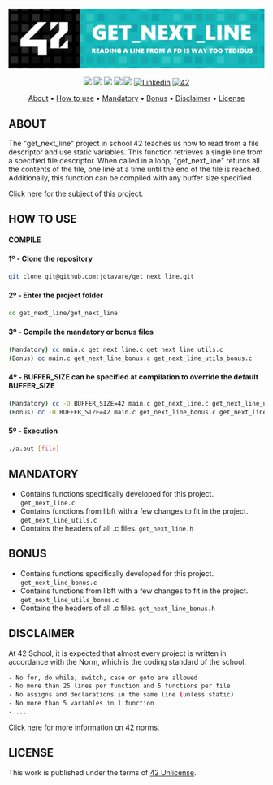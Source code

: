 <p align="center">
  <img src="https://github.com/jotavare/jotavare/blob/main/42/banner/new/42_get_next_line_banner_new.png">
</p>

<p align="center">
	<img src="https://img.shields.io/badge/status-finished-success?color=%2312bab9&style=flat-square"/>
	<img src="https://img.shields.io/badge/evaluated-18%20%2F%2012%20%2F%202022-success?color=%2312bab9&style=flat-square"/>
	<img src="https://img.shields.io/badge/score-125%20%2F%20100-success?color=%2312bab9&style=flat-square"/>
	<img src="https://img.shields.io/github/languages/top/jotavare/get_next_line?color=%2312bab9&style=flat-square"/>
	<img src="https://img.shields.io/github/last-commit/jotavare/get_next_line?color=%2312bab9&style=flat-square"/>
	<a href='https://www.linkedin.com/in/joaoptoliveira' target="_blank"><img alt='Linkedin' src='https://img.shields.io/badge/LinkedIn-100000?style=flat-square&logo=Linkedin&logoColor=white&labelColor=0A66C2&color=0A66C2'/></a>
	<a href='https://profile.intra.42.fr/users/jotavare' target="_blank"><img alt='42' src='https://img.shields.io/badge/Porto-100000?style=flat-square&logo=42&logoColor=white&labelColor=000000&color=000000'/></a>
</p>

<p align="center">
	<a href="#about">About</a> •
	<a href="#how-to-use">How to use</a> •
	<a href="#mandatory">Mandatory</a> •
	<a href="#bonus">Bonus</a> •
	<a href="#disclaimer">Disclaimer</a> •
	<a href="#license">License</a>
</p>

## ABOUT
The "get_next_line" project in school 42 teaches us how to read from a file descriptor and use static variables. This function retrieves a single line from a specified file descriptor. When called in a loop, "get_next_line" returns all the contents of the file, one line at a time until the end of the file is reached. Additionally, this function can be compiled with any buffer size specified.

<a href="https://github.com/jotavare/get_next_line/blob/master/subject/en_subject_get_next_line.pdf">Click here</a> for the subject of this project.

## HOW TO USE
#### COMPILE

#### 1º - Clone the repository
```bash
git clone git@github.com:jotavare/get_next_line.git
```

#### 2º - Enter the project folder
```bash
cd get_next_line/get_next_line
```

#### 3º - Compile the mandatory or bonus files
```bash
(Mandatory) cc main.c get_next_line.c get_next_line_utils.c
(Bonus) cc main.c get_next_line_bonus.c get_next_line_utils_bonus.c
```

#### 4º - BUFFER_SIZE can be specified at compilation to override the default BUFFER_SIZE
```bash
(Mandatory) cc -D BUFFER_SIZE=42 main.c get_next_line.c get_next_line_utils.c
(Bonus) cc -D BUFFER_SIZE=42 main.c get_next_line_bonus.c get_next_line_utils_bonus.c
```

#### 5º - Execution
```bash
./a.out [file]
```

## MANDATORY
* Contains functions specifically developed for this project. ``get_next_line.c``
* Contains functions from libft with a few changes to fit in the project. ``get_next_line_utils.c``
* Contains the headers of all .c files. ``get_next_line.h``

## BONUS
* Contains functions specifically developed for this project. ``get_next_line_bonus.c``		
* Contains functions from libft with a few changes to fit in the project. ``get_next_line_utils_bonus.c``	
* Contains the headers of all .c files. ``get_next_line_bonus.h``		

## DISCLAIMER
At 42 School, it is expected that almost every project is written in accordance with the Norm, which is the coding standard of the school.

```bash
- No for, do while, switch, case or goto are allowed
- No more than 25 lines per function and 5 functions per file
- No assigns and declarations in the same line (unless static)
- No more than 5 variables in 1 function
- ...
```

<a href="https://github.com/jotavare/jotavare/blob/main/42/pdf/en_norm.pdf">Click here</a> for more information on 42 norms.

## LICENSE
<p>
This work is published under the terms of <a href="https://github.com/jotavare/jotavare/blob/main/LICENSE">42 Unlicense</a>.
</p>
